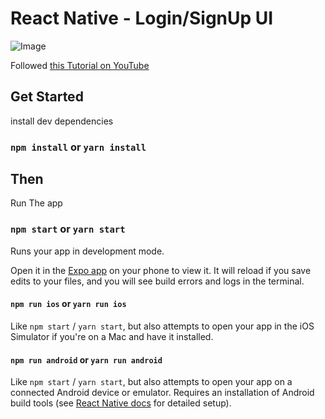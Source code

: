 # React Native - Login/SignUp UI

![Image](https://cdn.dribbble.com/userupload/5815631/file/original-5b6d7bdf59defe4156b0cb25607ab182.png?compress=1&resize=1024x768)

Followed <a href="https://youtu.be/RhF4iUCiwSs" target="_blank">this Tutorial on YouTube</a>  

## Get Started

install dev dependencies

### `npm install` or `yarn install`

## Then

Run The app

### `npm start` or `yarn start`

Runs your app in development mode.

Open it in the [Expo app](https://expo.io) on your phone to view it. It will reload if you save edits to your files, and you will see build errors and logs in the terminal.

#### `npm run ios` or `yarn run ios`

Like `npm start` / `yarn start`, but also attempts to open your app in the iOS Simulator if you're on a Mac and have it installed.

#### `npm run android` or `yarn run android`

Like `npm start` / `yarn start`, but also attempts to open your app on a connected Android device or emulator. Requires an installation of Android build tools (see [React Native docs](https://facebook.github.io/react-native/docs/getting-started.html) for detailed setup).

